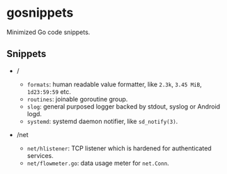 # gosnippets

Minimized Go code snippets.

## Snippets

- /
  - `formats`: human readable value formatter, like `2.3k`, `3.45 MiB`, `1d23:59:59` etc.
  - `routines`: joinable goroutine group.
  - `slog`: general purposed logger backed by stdout, syslog or Android logd.
  - `systemd`: systemd daemon notifier, like `sd_notify(3)`.

- /net
  - `net/hlistener`: TCP listener which is hardened for authenticated services.
  - `net/flowmeter.go`: data usage meter for `net.Conn`.

